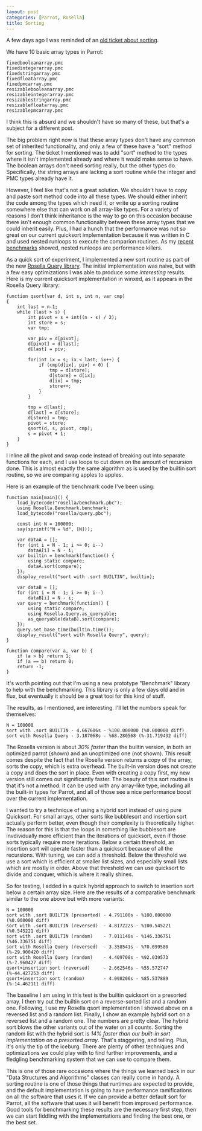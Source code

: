 ```yaml
---
layout: post
categories: [Parrot, Rosella]
title: Sorting
---
```


A few days ago I was reminded of an [old ticket about sorting][tt1356].

[tt1356]: http://trac.parrot.org/parrot/ticket/1356

We have 10 basic array types in Parrot:

    fixedbooleanarray.pmc
    fixedintegerarray.pmc
    fixedstringarray.pmc
    fixedfloatarray.pmc
    fixedpmcarray.pmc
    resizablebooleanarray.pmc
    resizableintegerarray.pmc
    resizablestringarray.pmc
    resizablefloatarray.pmc
    resizablepmcarray.pmc

I think this is absurd and we shouldn't have so many of these, but that's a
subject for a different post.

The big problem right now is that these array types don't have any common set
of inherited functionality, and only a few of these have a "sort" method for
sorting. The ticket I mentioned was to add "sort" method to the types where it
isn't implemented already and where it would make sense to have. The boolean
arrays don't need sorting really, but the other types do. Specifically, the
string arrays are lacking a sort routine while the integer and PMC types
already have it.

However, I feel like that's not a great solution. We shouldn't have to copy
and paste sort method code into all these types. We should either inherit the
code among the types which need it, or write up a sorting routine somewhere
else that can work on all array-like types. For a variety of reasons I don't
think inheritance is the way to go on this occasion because there isn't enough
common functionality between these array types that we could inherit easily.
Plus, I had a hunch that the performance was not so great on our current
quicksort implementation because it was written in C and used nested runloops
to execute the comparion routines. As my
[recent benchmarks][nested_benchmarks] showed, nested runloops are performance
killers.

[nested_benchmarks]: /2011/05/10/timings_vtable_overrides.html

As a quick sort of experiment, I implemented a new sort routine as part of
the new [Rosella Query library][query]. The initial implementation was naive,
but with a few easy optimizations I was able to produce some *interesting*
results. Here is my current quicksort implementation in winxed, as it appears
in the Rosella Query library:

[query]: /2011/05/24/rosella_query.html

    function qsort(var d, int s, int n, var cmp)
    {
        int last = n-1;
        while (last > s) {
            int pivot = s + int((n - s) / 2);
            int store = s;
            var tmp;

            var piv = d[pivot];
            d[pivot] = d[last];
            d[last] = piv;

            for(int ix = s; ix < last; ix++) {
                if (cmp(d[ix], piv) < 0) {
                    tmp = d[store];
                    d[store] = d[ix];
                    d[ix] = tmp;
                    store++;
                }
            }

            tmp = d[last];
            d[last] = d[store];
            d[store] = tmp;
            pivot = store;
            qsort(d, s, pivot, cmp);
            s = pivot + 1;
        }
    }

I inline all the pivot and swap code instead of breaking out into separate
functions for each, and I use loops to cut down on the amount of recursion
done. This is almost exactly the same algorithm as is used by the builtin
sort routine, so we are comparing apples to apples.

Here is an example of the benchmark code I've been using:

    function main[main]() {
        load_bytecode("rosella/benchmark.pbc");
        using Rosella.Benchmark.benchmark;
        load_bytecode("rosella/query.pbc");

        const int N = 100000;
        say(sprintf("N = %d", [N]));

        var dataA = [];
        for (int i = N - 1; i >= 0; i--)
            dataA[i] = N - i;
        var builtin = benchmark(function() {
            using static compare;
            dataA.sort(compare);
        });
        display_result("sort with .sort BUILTIN", builtin);

        var dataB = [];
        for (int i = N - 1; i >= 0; i--)
            dataB[i] = N - i;
        var query = benchmark(function() {
            using static compare;
            using Rosella.Query.as_queryable;
            as_queryable(dataB).sort(compare);
        });
        query.set_base_time(builtin.time());
        display_result("sort with Rosella Query", query);
    }

    function compare(var a, var b) {
        if (a > b) return 1;
        if (a == b) return 0;
        return -1;
    }

It's worth pointing out that I'm using a new prototype "Benchmark" library to
help with the benchmarking. This library is only a few days old and in flux,
but eventually it should be a great tool for this kind of stuff.

The results, as I mentioned, are interesting. I'll let the numbers speak for
themselves:

    N = 100000
    sort with .sort BUILTIN - 4.667606s - %100.000000 (%0.000000 diff)
    sort with Rosella Query - 3.187068s - %68.280568 (%-31.719432 diff)

The Rosella version is about *30% faster* than the builtin version, in both an
optimized parrot (shown) and an unoptimized one (not shown). This result
comes despite the fact that the Rosella version returns a copy of the array,
sorts the copy, which is extra overhead. The built-in version does not create
a copy and does the sort in place. Even with creating a copy first, my new
version still comes out significantly faster. The beauty of this sort routine
is that it's not a method. It can be used with any array-like type, including
all the built-in types for Parrot, and all of those see a nice performance
boost over the current implementation.

I wanted to try a technique of using a hybrid sort instead of using pure
Quicksort. For small arrays, other sorts like bubblesort and insertion sort
actually perform better, even though their complexity is theoretically higher.
The reason for this is that the loops in something like bubblesort are
invdividually more efficient than the iterations of quicksort, even if those
sorts typically require more iterations. Below a certain threshold, an
insertion sort will operate faster than a quicksort because of all the
recursions. With tuning, we can add a threshold. Below the threshold we use
a sort which is efficient at smaller list sizes, and especially small lists
which are mostly in order. Above that threshold we can use quicksort to
divide and conquer, which is where it really shines.

So for testing, I added in a quick hybrid approach to switch to insertion
sort below a certain array size. Here are the results of a comparative
benchmark similar to the one above but with more variants:

    N = 100000
    sort with .sort BUILTIN (presorted) - 4.791100s - %100.000000 (%0.000000 diff)
    sort with .sort BUILTIN (reversed)  - 4.817222s - %100.545221 (%0.545221 diff)
    sort with .sort BUILTIN (random)    - 7.011140s - %146.336751 (%46.336751 diff)
    sort with Rosella Query (reversed)  - 3.358541s - %70.099580  (%-29.900420 diff)
    sort with Rosella Query (random)    - 4.409708s - %92.039573  (%-7.960427 diff)
    qsort+insertion sort (reversed)     - 2.662546s - %55.572747  (%-44.427253 diff)
    qsort+insertion sort (random)       - 4.098206s - %85.537889  (%-14.462111 diff)

The baseline I am using in this test is the builtin quicksort on a presorted
array. I then try out the builtin sort on a reverse-sorted list and a random
one. Following, I use my Rosella qsort implementation I showed above on a
reversed list and a random list. Finally, I show an example hybrid sort on
a reversed list and a random one. The numbers are pretty clear. The hybrid
sort blows the other variants out of the water on all counts. Sorting the
random list with the hybrid sort is *14% faster than our built-in sort
implementation on a presorted array*. That's staggering, and telling. Plus,
it's only the tip of the iceburg. There are plenty of other techniques and
optimizations we could play with to find further improvements, and a
fledgling benchmarking system that we can use to compare them.

This is one of those rare occasions where the things we learned back in our
"Data Structures and Algorithms" classes can really come in handy. A sorting
routine is one of those things that runtimes are expected to provide, and the
default implementation is going to have performance ramifications on all the
software that uses it. If we can provide a better default sort for Parrot, all
the software that uses it will benefit from improved performance. Good tools
for benchmarking these results are the necessary first step, then we can start
fiddling with the implementations and finding the best one, or the best set.

